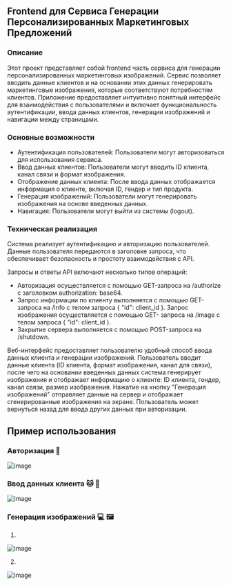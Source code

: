 ## Frontend для Сервиса Генерации Персонализированных Маркетинговых Предложений

### Описание

Этот проект представляет собой frontend часть сервиса для генерации персонализированных маркетинговых изображений. Сервис позволяет вводить данные клиентов и на 
основании этих данных генерировать маркетинговые изображения, которые соответствуют потребностям клиентов. Приложение предоставляет интуитивно понятный интерфейс 
для взаимодействия с пользователями и включает функциональность аутентификации, ввода данных клиентов, генерации изображений и навигации между страницами.

### Основные возможности

- Аутентификация пользователей: Пользователи могут авторизоваться для использования сервиса.
- Ввод данных клиентов: Пользователи могут вводить ID клиента, канал связи и формат изображения.
- Отображение данных клиента: После ввода данных отображается информация о клиенте, включая ID, гендер и тип продукта.
- Генерация изображений: Пользователи могут генерировать изображения на основе введенных данных.
- Навигация: Пользователи могут выйти из системы (logout).

### Техническая реализация
Система реализует аутентификацию и авторизацию пользователей. Данные пользователя передаются в заголовке запроса, что обеспечивает безопасность и простоту 
взаимодействия с API.

Запросы и ответы API включают несколько типов операций:
- Авторизация осуществляется с помощью GET-запроса на /authorize с заголовком authorization: base64.
- Запрос информации по клиенту выполняется с помощью GET-запроса на /info с телом запроса { "id": client_id }. Запрос изображения осуществляется с помощью GET-
запроса на /image с телом запроса { "id": client_id }.
- Закрытие сервера выполняется с помощью POST-запроса на /shutdown.

Веб-интерфейс предоставляет пользователю удобный способ ввода данных клиента и генерации изображений. Пользователь вводит данные клиента (ID клиента,  формат 
изображения, канал для связи), после чего на основании введенных данных система генерирует изображения и отображает информацию о клиенте: ID клиента, гендер, канал 
связи, размер изображения. Нажатие на кнопку "Генерация изображений" отправляет данные на сервер и отображает сгенерированные изображения на экране. Пользователь 
может вернуться назад для ввода других данных при авторизации.

## Пример использования

### Авторизация :book:

![image](https://github.com/PouLou111/gazprom_hack/assets/116022974/f65cf8d5-7371-4a1b-9d04-320acfc4d718)

### Ввод данных клиента :cat: :incoming_envelope:

![image](https://github.com/PouLou111/gazprom_hack/assets/116022974/f33df893-1d48-4069-ba4f-5fe89170b614)

### Генерация изображений :computer: 🖼️

1.
![image](https://github.com/PouLou111/gazprom_hack/assets/116022974/006f86a8-c21d-4879-92b4-0019bbd82c05)

2.
![image](https://github.com/PouLou111/gazprom_hack/assets/116022974/9e14070f-fb87-4fe0-8de8-d2e47ce825e4)
